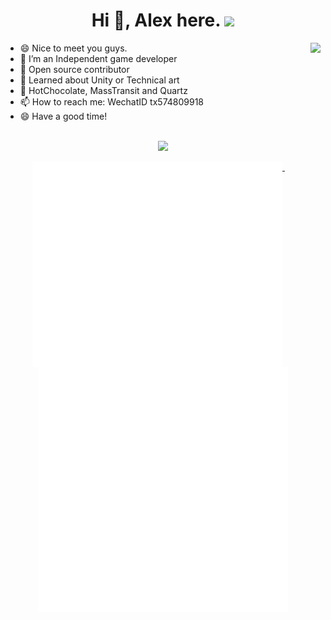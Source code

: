 <div align="center">
   <h1>Hi 👋, Alex here. <img src="https://media.giphy.com/media/hvRJCLFzcasrR4ia7z/giphy.gif" width="25px"></h1>
</div>

<img align="right" src="https://github-readme-stats.vercel.app/api?username=ALEXTANGXIAO&count_private=true&show_icons=true&hide_title=true&hide=stars" />

- 😄 Nice to meet you guys. 
- 🚀 I’m an Independent game developer
- 🚢 Open source contributor
- 💬 Learned about Unity or Technical art
- 👑 HotChocolate, MassTransit and Quartz
- 📫 How to reach me: WechatID tx574809918
- 😄 Have a good time!

<br>

<div align="center">
   <img src="https://github-profile-trophy.vercel.app/?username=ALEXTANGXIAO&theme=flat&no-frame=true&margin-w=30" />
</div>

<p align="center">
  <a href="#">
    <img width="400" align="top" src="github-metrics-left.svg" />
  </a>
  &emsp;
  <a href="#">
    <img width="400" align="top" src="github-metrics-right.svg" />
  </a>
</p>

<!-- <img align="center" src="https://github-readme-stats.vercel.app/api/top-langs/?username=ALEXTANGXIAO&theme=flat&no-frame=true&include_all_commits=true&show_icons=true" /> -->


<!-- <div align="center">
     <iframe id="music_frame" frameborder="no" border="0" marginwidth="0" marginheight="0" width=330 height=86
         src="https://music.163.com/outchain/player?type=2&id=425295760&auto=1&height=66">
     </iframe>
</div> -->

